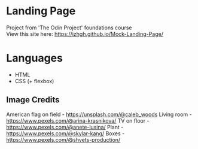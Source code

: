 # Landing Page
Project from 'The Odin Project' foundations course\
View this site here: https://izhgh.github.io/Mock-Landing-Page/
# Languages
- HTML
- CSS (+ flexbox)
## Image Credits
American flag on field - https://unsplash.com/@caleb_woods
Living room - https://www.pexels.com/@arina-krasnikova/
TV on floor - https://www.pexels.com/@anete-lusina/
Plant - https://www.pexels.com/@skylar-kang/
Boxes - https://www.pexels.com/@shvets-production/
